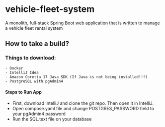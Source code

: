 # vehicle-fleet-system
A monolith, full-stack Spring Boot web application that is written to manage a vehicle fleet rental system

## How to take a build?
### Things to download:
    - Docker
    - IntelliJ Idea
    - Amazon Coretta 17 Java SDK (If Java is not being installed!!!)
    - PostgreSQL with pgAdmin4

#### Steps to Run App

- First, download IntelliJ and clone the git repo. Then open it in IntelliJ.
- Open compose.yaml file and change POSTGRES_PASSWORD field to your pgAdmin4 password
- Run the SQL.text file on your database
